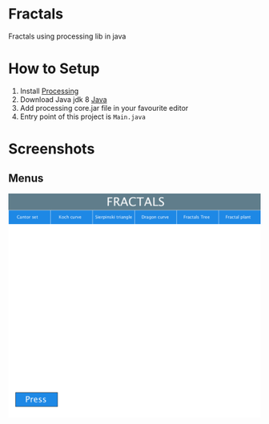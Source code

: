 # Fractals
Fractals using processing lib in java

# How to Setup

1. Install [Processing](https://processing.org)
2. Download Java jdk 8 [Java](https://www.oracle.com/technetwork/java/javase/downloads/index.html)
3. Add processing core.jar file in your favourite editor
4. Entry point of this project is `Main.java`

# Screenshots

## Menus
![Menu](Screenshots/Menus.png)
